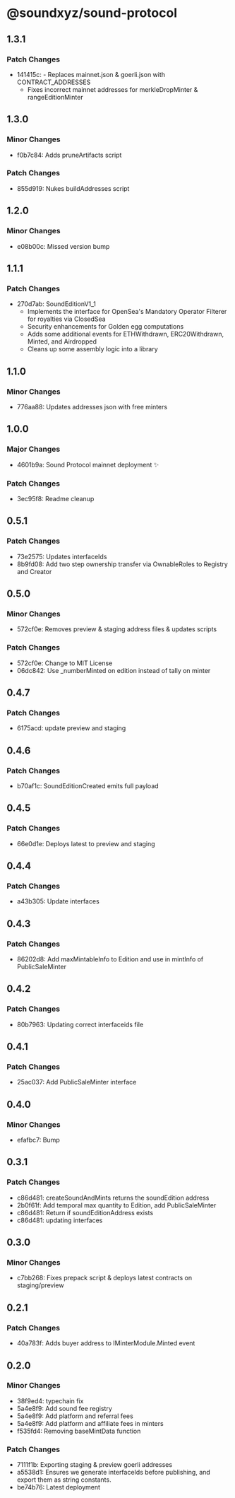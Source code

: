 # @soundxyz/sound-protocol

## 1.3.1

### Patch Changes

-   141415c: - Replaces mainnet.json & goerli.json with CONTRACT_ADDRESSES
    -   Fixes incorrect mainnet addresses for merkleDropMinter & rangeEditionMinter

## 1.3.0

### Minor Changes

-   f0b7c84: Adds pruneArtifacts script

### Patch Changes

-   855d919: Nukes buildAddresses script

## 1.2.0

### Minor Changes

-   e08b00c: Missed version bump

## 1.1.1

### Patch Changes

-   270d7ab: SoundEditionV1_1
    -   Implements the interface for OpenSea's Mandatory Operator Filterer for royalties via ClosedSea
    -   Security enhancements for Golden egg computations
    -   Adds some additional events for ETHWithdrawn, ERC20Withdrawn, Minted, and Airdropped
    -   Cleans up some assembly logic into a library

## 1.1.0

### Minor Changes

-   776aa88: Updates addresses json with free minters

## 1.0.0

### Major Changes

-   4601b9a: Sound Protocol mainnet deployment ✨

### Patch Changes

-   3ec95f8: Readme cleanup

## 0.5.1

### Patch Changes

-   73e2575: Updates interfaceIds
-   8b9fd08: Add two step ownership transfer via OwnableRoles to Registry and Creator

## 0.5.0

### Minor Changes

-   572cf0e: Removes preview & staging address files & updates scripts

### Patch Changes

-   572cf0e: Change to MIT License
-   06dc842: Use \_numberMinted on edition instead of tally on minter

## 0.4.7

### Patch Changes

-   6175acd: update preview and staging

## 0.4.6

### Patch Changes

-   b70af1c: SoundEditionCreated emits full payload

## 0.4.5

### Patch Changes

-   66e0d1e: Deploys latest to preview and staging

## 0.4.4

### Patch Changes

-   a43b305: Update interfaces

## 0.4.3

### Patch Changes

-   86202d8: Add maxMintableInfo to Edition and use in mintInfo of PublicSaleMinter

## 0.4.2

### Patch Changes

-   80b7963: Updating correct interfaceids file

## 0.4.1

### Patch Changes

-   25ac037: Add PublicSaleMinter interface

## 0.4.0

### Minor Changes

-   efafbc7: Bump

## 0.3.1

### Patch Changes

-   c86d481: createSoundAndMints returns the soundEdition address
-   2b0f61f: Add temporal max quantity to Edition, add PublicSaleMinter
-   c86d481: Return if soundEditionAddress exists
-   c86d481: updating interfaces

## 0.3.0

### Minor Changes

-   c7bb268: Fixes prepack script & deploys latest contracts on staging/preview

## 0.2.1

### Patch Changes

-   40a783f: Adds buyer address to IMinterModule.Minted event

## 0.2.0

### Minor Changes

-   38f9ed4: typechain fix
-   5a4e8f9: Add sound fee registry
-   5a4e8f9: Add platform and referral fees
-   5a4e8f9: Add platform and affiliate fees in minters
-   f535fd4: Removing baseMintData function

### Patch Changes

-   7111f1b: Exporting staging & preview goerli addresses
-   a5538d1: Ensures we generate interfaceIds before publishing, and export them as string constants.
-   be74b76: Latest deployment
